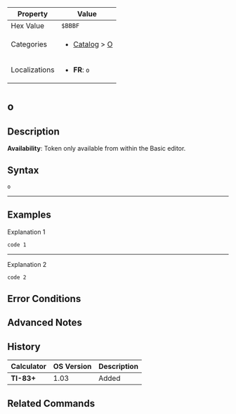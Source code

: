 | Property      | Value |
|---------------|-------|
| Hex Value     | `$BBBF`|
| Categories    | <ul><li>[Catalog](<../categories/Catalog.md>) > [O](<../categories/Catalog.md#O>)</li></ul> |
| Localizations | <ul><li><b>FR</b>: `o`</li></ul> |

# `o`

## Description



<b>Availability</b>: Token only available from within the Basic editor.

## Syntax
`o`

<hr>

## Examples

Explanation 1
```ti-basic
code 1
```
---
Explanation 2
```ti-basic
code 2
```

## Error Conditions


## Advanced Notes


## History
| Calculator | OS Version | Description |
|------------|------------|-------------|
| <b>TI-83+</b> | 1.03 | Added

## Related Commands

    